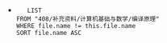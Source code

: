 *   
    ```dataview
	   LIST
	FROM "408/补充资料/计算机基础与数学/编译原理"
	WHERE file.name != this.file.name
	SORT file.name ASC
    ```
